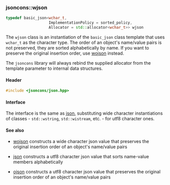 ### jsoncons::wjson

```c++
typedef basic_json<wchar_t,
                   ImplementationPolicy = sorted_policy,
                   Allocator = std::allocator<wchar_t>> wjson
```
The `wjson` class is an instantiation of the `basic_json` class template that uses `wchar_t` as the character type. The order of an object's name/value pairs is not preserved, they are sorted alphabetically by name. If you want to preserve the original insertion order, use [wojson](wojson.md) instead.

The `jsoncons` library will always rebind the supplied allocator from the template parameter to internal data structures.

#### Header
```c++
#include <jsoncons/json.hpp>
```
#### Interface

The interface is the same as [json](json.md), substituting wide character instantiations of classes - `std::wstring`, `std::wistream`, etc. - for utf8 character ones.

#### See also

- [wojson](wojson.md) constructs a wide character json value that preserves the original insertion order of an object's name/value pairs

- [json](json.md) constructs a utf8 character json value that sorts name-value members alphabetically

- [ojson](ojson.md) constructs a utf8 character json value that preserves the original insertion order of an object's name/value pairs

